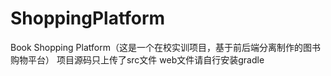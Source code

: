 # ShoppingPlatform
Book Shopping Platform（这是一个在校实训项目，基于前后端分离制作的图书购物平台）
项目源码只上传了src文件
web文件请自行安装gradle

